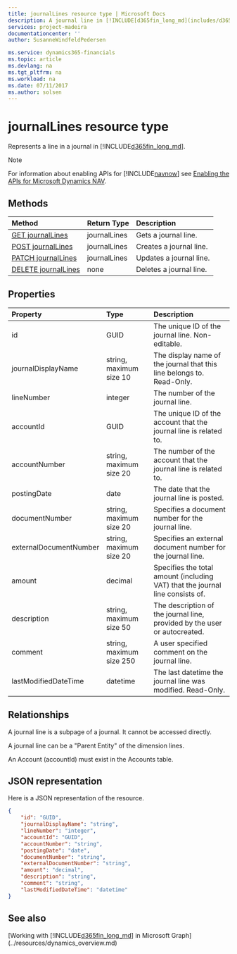 ```yaml
---
title: journalLines resource type | Microsoft Docs
description: A journal line in [!INCLUDE[d365fin_long_md](includes/d365fin_long_md.md)].
services: project-madeira
documentationcenter: ''
author: SusanneWindfeldPedersen

ms.service: dynamics365-financials
ms.topic: article
ms.devlang: na
ms.tgt_pltfrm: na
ms.workload: na
ms.date: 07/11/2017
ms.author: solsen
---
```


# journalLines resource type
Represents a line in a journal in [!INCLUDE[d365fin_long_md](includes/d365fin_long_md.md)].

> [!NOTE]  
> For information about enabling APIs for [!INCLUDE[navnow](../includes/navnow_md.md)] see [Enabling the APIs for Microsoft Dynamics NAV](../../enabling-apis-for-dynamics-nav.md).

## Methods

| Method                                                    | Return Type|Description         |
|:----------------------------------------------------------|:-----------|:-------------------|
|[GET journalLines](../api/dynamics_journalline_get.md)      |journalLines|Gets a journal line.   |
|[POST journalLines](../api/dynamics_create_journalline.md)  |journalLines|Creates a journal line.|
|[PATCH journalLines](../api/dynamics_journalline_update.md) |journalLines|Updates a journal line.|
|[DELETE journalLines](../api/dynamics_journalline_delete.md)|none        |Deletes a journal line.|

## Properties
| Property	           | Type	                |Description                                                        |
|:---------------------|:-----------------------|:------------------------------------------------------------------|
|id                    |GUID                    |The unique ID of the journal line. Non-editable.                   |
|journalDisplayName    |string, maximum size 10 |The display name of the journal that this line belongs to. Read-Only.|
|lineNumber            |integer                 |The number of the journal line.                                    |
|accountId             |GUID                    |The unique ID of the account that the journal line is related to.  |
|accountNumber         |string, maximum size 20 |The number of the account that the journal line is related to.     |
|postingDate           |date                    |The date that the journal line is posted.                          |
|documentNumber        |string, maximum size 20 |Specifies a document number for the journal line.                  |
|externalDocumentNumber|string, maximum size 20 |Specifies an external document number for the journal line.        |
|amount                |decimal                 |Specifies the total amount (including VAT) that the journal line consists of.|
|description           |string, maximum size 50 |The description of the journal line, provided by the user or autocreated.|
|comment               |string, maximum size 250|A user specified comment on the journal line.                      |
|lastModifiedDateTime  |datetime                |The last datetime the journal line was modified. Read-Only.        |

## Relationships
A journal line is a subpage of a journal. It cannot be accessed directly.

A journal line can be a "Parent Entity" of the dimension lines.

An Account (accountId) must exist in the Accounts table.


## JSON representation

Here is a JSON representation of the resource.


```json
{
    "id": "GUID",
    "journalDisplayName": "string",
    "lineNumber": "integer",
    "accountId": "GUID",
    "accountNumber": "string",
    "postingDate": "date",
    "documentNumber": "string",
    "externalDocumentNumber": "string",
    "amount": "decimal",
    "description": "string",
    "comment": "string",
    "lastModifiedDateTime": "datetime"
}
```

## See also
[Working with [!INCLUDE[d365fin_long_md](includes/d365fin_long_md.md)] in Microsoft Graph](../resources/dynamics_overview.md) 
